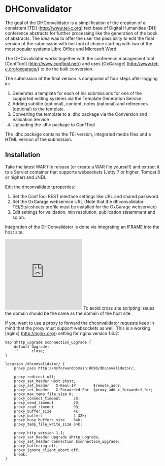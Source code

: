 DHConvalidator
==============

The goal of the DHConvalidator is a simplification of the creation of a consistent [TEI] (http://www.tei-c.org) text base of Digital Humanities (DH) conference abstracts for further processing like the generation of the book of abstracts. The idea was to offer the user the possibility to edit the final version of the submission with her tool of choice starting with two of the most popular systems Libre Office and Microsoft Word. 

The DHCovalidator works together with the conference management tool [ConfTool] (http://www.conftool.net/) and uses [OxGarage] (http://www.tei-c.org/oxgarage/) to do the bulk conversion.

The submission of the final version is composed of four steps after logging in:

1. Generates a template for each of his submissions for one of the supported editing systems via the Template Generation Service.
2. Adding subtitle (optional), content, notes (optional) and references (optional) to the template.
3. Converting the template to a .dhc package via the Conversion and Validation Service
4. Uploading the .dhc package to ConfTool

The .dhc package contains the TEI version, integrated media files and a HTML version of the submission.

Installation
------------
Take the latest WAR file release (or create a WAR file yourself) and extract it to a Servlet container that supports websockets (Jetty 7 or higher, Tomcat 8 or higher) and JNDI. 

Edit the dhconvalidator.properties:
1. Set the ConfTool REST interface settings like URL and shared password. 
2. Set the OxGarage webservice URL (Note that the dhconvalidator TEI/Stylesheets profile must be installed for the OxGarage webservice)
3. Edit settings for validation, min resolution, publication statemment and so on.

Integration of the DHConvalidator is done via integrating an IFRAME into the host site:
<iframe src="http://mydomain/dhconvalidator/" height="230" width="250" frameborder="0"></iframe>
To avoid cross site scripting issues the domain should be the same as the domain of the host site. 

If you want to use a proxy to forward the dhconvalidator requests keep in mind that the proxy must support websockets as well.
This is a working [nginx] (http://nginx.org/) setting for nginx version 1.6.2:

	map $http_upgrade $connection_upgrade {
        default Upgrade;
        ''      close;
	}

	location /dhconvalidator/ {
		proxy_pass http://myforwarddomain:8090/dhconvalidator/;

		proxy_redirect off;
		proxy_set_header Host $host;
		proxy_set_header   X-Real-IP        $remote_addr;
		proxy_set_header   X-Forwarded-For  $proxy_add_x_forwarded_for;
		proxy_max_temp_file_size 0;
		proxy_connect_timeout      20;
		proxy_send_timeout         20;
		proxy_read_timeout         90;
		proxy_buffer_size          4k;
		proxy_buffers              4 32k;
		proxy_busy_buffers_size    64k;
		proxy_temp_file_write_size 64k;

		proxy_http_version 1.1;
		proxy_set_header Upgrade $http_upgrade;
		proxy_set_header Connection $connection_upgrade;
		proxy_buffering off;
		proxy_ignore_client_abort off;
		break;
	}




